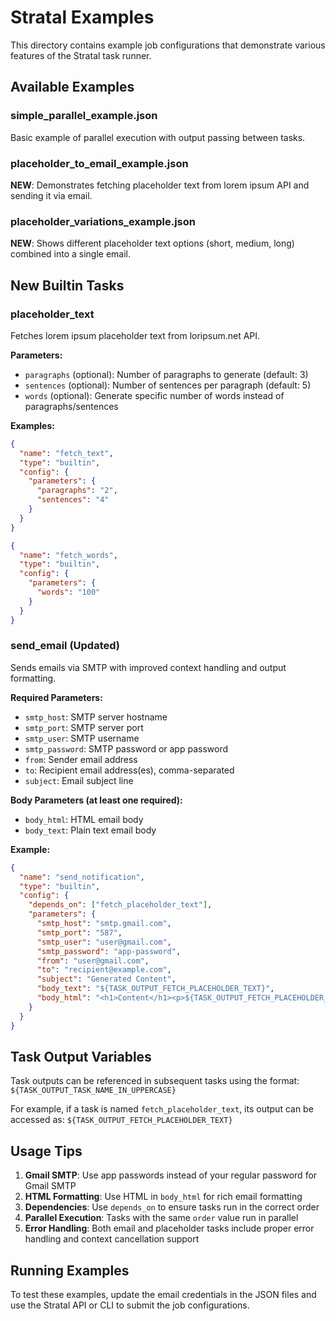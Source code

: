 # Stratal Examples

This directory contains example job configurations that demonstrate various features of the Stratal task runner.

## Available Examples

### simple_parallel_example.json
Basic example of parallel execution with output passing between tasks.

### placeholder_to_email_example.json
**NEW**: Demonstrates fetching placeholder text from lorem ipsum API and sending it via email.

### placeholder_variations_example.json  
**NEW**: Shows different placeholder text options (short, medium, long) combined into a single email.

## New Builtin Tasks

### placeholder_text
Fetches lorem ipsum placeholder text from loripsum.net API.

**Parameters:**
- `paragraphs` (optional): Number of paragraphs to generate (default: 3)
- `sentences` (optional): Number of sentences per paragraph (default: 5)  
- `words` (optional): Generate specific number of words instead of paragraphs/sentences

**Examples:**
```json
{
  "name": "fetch_text",
  "type": "builtin", 
  "config": {
    "parameters": {
      "paragraphs": "2",
      "sentences": "4"
    }
  }
}
```

```json
{
  "name": "fetch_words",
  "type": "builtin",
  "config": {
    "parameters": {
      "words": "100"
    }
  }
}
```

### send_email (Updated)
Sends emails via SMTP with improved context handling and output formatting.

**Required Parameters:**
- `smtp_host`: SMTP server hostname
- `smtp_port`: SMTP server port  
- `smtp_user`: SMTP username
- `smtp_password`: SMTP password or app password
- `from`: Sender email address
- `to`: Recipient email address(es), comma-separated
- `subject`: Email subject line

**Body Parameters (at least one required):**
- `body_html`: HTML email body
- `body_text`: Plain text email body

**Example:**
```json
{
  "name": "send_notification",
  "type": "builtin",
  "config": {
    "depends_on": ["fetch_placeholder_text"],
    "parameters": {
      "smtp_host": "smtp.gmail.com",
      "smtp_port": "587", 
      "smtp_user": "user@gmail.com",
      "smtp_password": "app-password",
      "from": "user@gmail.com",
      "to": "recipient@example.com",
      "subject": "Generated Content",
      "body_text": "${TASK_OUTPUT_FETCH_PLACEHOLDER_TEXT}",
      "body_html": "<h1>Content</h1><p>${TASK_OUTPUT_FETCH_PLACEHOLDER_TEXT}</p>"
    }
  }
}
```

## Task Output Variables

Task outputs can be referenced in subsequent tasks using the format:
`${TASK_OUTPUT_TASK_NAME_IN_UPPERCASE}`

For example, if a task is named `fetch_placeholder_text`, its output can be accessed as:
`${TASK_OUTPUT_FETCH_PLACEHOLDER_TEXT}`

## Usage Tips

1. **Gmail SMTP**: Use app passwords instead of your regular password for Gmail SMTP
2. **HTML Formatting**: Use HTML in `body_html` for rich email formatting
3. **Dependencies**: Use `depends_on` to ensure tasks run in the correct order
4. **Parallel Execution**: Tasks with the same `order` value run in parallel
5. **Error Handling**: Both email and placeholder tasks include proper error handling and context cancellation support

## Running Examples

To test these examples, update the email credentials in the JSON files and use the Stratal API or CLI to submit the job configurations. 